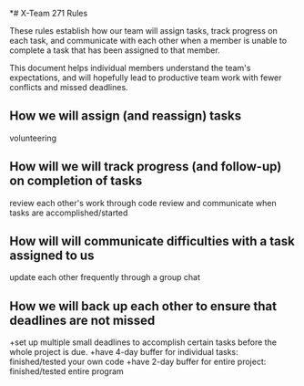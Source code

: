 *# X-Team 271 Rules

These rules establish how our team will assign tasks,
track progress on each task, and communicate with each other 
when a member is unable to complete a task that has been assigned to that member.

This document helps individual members understand the team's expectations,
and will hopefully lead to productive team work with fewer conflicts
and missed deadlines.

## How we will assign (and reassign) tasks

volunteering

## How will we will track progress (and follow-up) on completion of tasks

review each other's work through code review and communicate when tasks are accomplished/started

## How will will communicate difficulties with a task assigned to us
update each other frequently through a group chat 

## How we will back up each other to ensure that deadlines are not missed
+set up multiple small deadlines to accomplish certain tasks before the whole project is due. 
+have 4-day buffer for individual tasks: finished/tested your own code
+have 2-day buffer for entire project: finished/tested entire program





